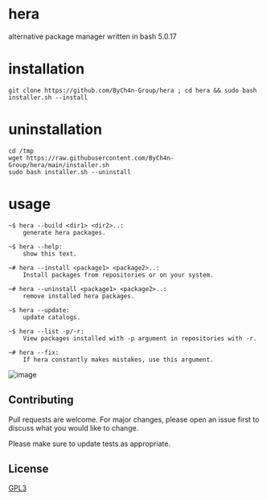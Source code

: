 # hera
alternative package manager written in bash 5.0.17 

# installation
```
git clone https://github.com/ByCh4n-Group/hera ; cd hera && sudo bash installer.sh --install 
```

# uninstallation
```
cd /tmp
wget https://raw.githubusercontent.com/ByCh4n-Group/hera/main/installer.sh
sudo bash installer.sh --uninstall
```

# usage
```
~$ hera --build <dir1> <dir2>..:
    generate hera packages.

~$ hera --help:
    show this text.

~# hera --install <package1> <package2>..:
    Install packages from repositories or on your system.

~# hera --uninstall <package1> <package2>..:
    remove installed hera packages.

~$ hera --update:
    update catalogs.

~$ hera --list -p/-r:
    View packages installed with -p argument in repositories with -r.

~# hera --fix:
    If hera constantly makes mistakes, use this argument.
```

![image](https://user-images.githubusercontent.com/54551308/147975751-c91c3524-5fca-4901-a2ed-ed73c716a94c.png)


## Contributing
Pull requests are welcome. For major changes, please open an issue first to discuss what you would like to change.

Please make sure to update tests as appropriate.

## License
[GPL3](https://choosealicense.com/licenses/gpl-3.0/)
